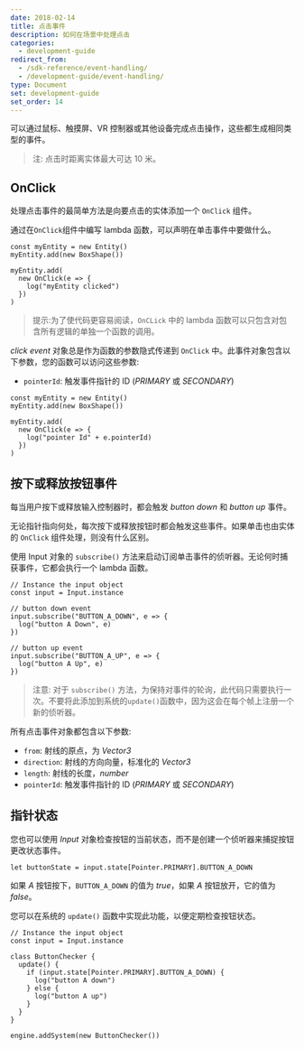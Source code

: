 ```yaml
---
date: 2018-02-14
title: 点击事件
description: 如何在场景中处理点击
categories:
  - development-guide
redirect_from:
  - /sdk-reference/event-handling/
  - /development-guide/event-handling/
type: Document
set: development-guide
set_order: 14
---
```


可以通过鼠标、触摸屏、VR 控制器或其他设备完成点击操作，这些都生成相同类型的事件。

> 注: 点击时距离实体最大可达 10 米。

## OnClick

处理点击事件的最简单方法是向要点击的实体添加一个 `OnClick` 组件。

通过在`OnClick`组件中编写 lambda 函数，可以声明在单击事件中要做什么。

```tsx
const myEntity = new Entity()
myEntity.add(new BoxShape())

myEntity.add(
  new OnClick(e => {
    log("myEntity clicked")
  })
)
```

> 提示:为了使代码更容易阅读，`OnCLick` 中的 lambda 函数可以只包含对包含所有逻辑的单独一个函数的调用。

_click event_ 对象总是作为函数的参数隐式传递到 `OnClick` 中。此事件对象包含以下参数，您的函数可以访问这些参数:

- `pointerId`: 触发事件指针的 ID (_PRIMARY_ 或 _SECONDARY_)

```tsx
const myEntity = new Entity()
myEntity.add(new BoxShape())

myEntity.add(
  new OnClick(e => {
    log("pointer Id" + e.pointerId)
  })
)
```

## 按下或释放按钮事件

每当用户按下或释放输入控制器时，都会触发 _button down_ 和 _button up_ 事件。

无论指针指向何处，每次按下或释放按钮时都会触发这些事件。如果单击也由实体的 `OnClick` 组件处理，则没有什么区别。

使用 Input 对象的 `subscribe()` 方法来启动订阅单击事件的侦听器。无论何时捕获事件，它都会执行一个 lambda 函数。

```tsx
// Instance the input object
const input = Input.instance

// button down event
input.subscribe("BUTTON_A_DOWN", e => {
  log("button A Down", e)
})

// button up event
input.subscribe("BUTTON_A_UP", e => {
  log("button A Up", e)
})
```

> 注意: 对于 `subscribe()` 方法，为保持对事件的轮询，此代码只需要执行一次。不要将此添加到系统的`update()`函数中，因为这会在每个帧上注册一个新的侦听器。

所有点击事件对象都包含以下参数:

- `from`: 射线的原点，为 _Vector3_
- `direction`: 射线的方向向量，标准化的 _Vector3_
- `length`: 射线的长度，_number_
- `pointerId`: 触发事件指针的 ID (_PRIMARY_ 或 _SECONDARY_)

## 指针状态

您也可以使用 _Input_ 对象检查按钮的当前状态，而不是创建一个侦听器来捕捉按钮更改状态事件。

```tsx
let buttonState = input.state[Pointer.PRIMARY].BUTTON_A_DOWN
```

如果 _A_ 按钮按下，`BUTTON_A_DOWN` 的值为 _true_，如果 _A_ 按钮放开，它的值为 _false_。

您可以在系统的 `update()` 函数中实现此功能，以便定期检查按钮状态。

```tsx
// Instance the input object
const input = Input.instance

class ButtonChecker {
  update() {
    if (input.state[Pointer.PRIMARY].BUTTON_A_DOWN) {
      log("button A down")
    } else {
      log("button A up")
    }
  }
}

engine.addSystem(new ButtonChecker())
```

<!--

## Custom events

Define an event manager

```ts
export namespace EventManager {

  const subscriptions: Record<string, Array<(params?: any) => void> > = {}

  export function on(evt: string, callback: (params?: any) => void) {
    if (!subscriptions[evt]){
      subscriptions[evt] = []
    }
    subscriptions[evt].push(callback)
  }

  export function emit(evt: string, params?: any) {
    if (subscriptions[evt]){
      subscriptions[evt].forEach(callback => callback(params))
    }
  }
}
```

Import the event manager

```ts
import { EventManager } from 'ts/EventManager'
```

Use it:

```ts
EventManager.emit("test", {test: 5})

EventManager.on("test", function(e) {
  log("test " + e.test)
 })

 ```

-->
